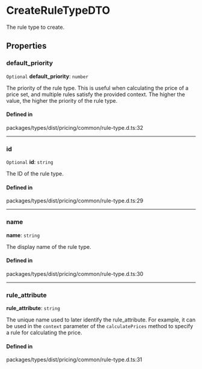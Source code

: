 # CreateRuleTypeDTO

The rule type to create.

## Properties

### default\_priority

 `Optional` **default\_priority**: `number`

The priority of the rule type. This is useful when calculating the price of a price set, and multiple rules satisfy the provided context. The higher the value, the higher the priority of the rule type.

#### Defined in

packages/types/dist/pricing/common/rule-type.d.ts:32

___

### id

 `Optional` **id**: `string`

The ID of the rule type.

#### Defined in

packages/types/dist/pricing/common/rule-type.d.ts:29

___

### name

 **name**: `string`

The display name of the rule type.

#### Defined in

packages/types/dist/pricing/common/rule-type.d.ts:30

___

### rule\_attribute

 **rule\_attribute**: `string`

The unique name used to later identify the rule_attribute. For example, it can be used in the `context` parameter of the `calculatePrices` method to specify a rule for calculating the price.

#### Defined in

packages/types/dist/pricing/common/rule-type.d.ts:31
